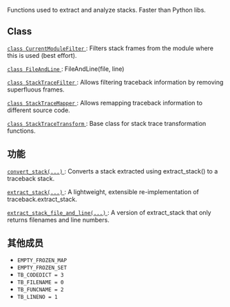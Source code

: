 Functions used to extract and analyze stacks.  Faster than Python libs.

## Class 
[ `class CurrentModuleFilter` ](https://tensorflow.google.cn/api_docs/python/tf/compat/v1/flags/tf_decorator/tf_stack/CurrentModuleFilter): Filters stack frames from the module where this is used (best effort).

[ `class FileAndLine` ](https://tensorflow.google.cn/api_docs/python/tf/compat/v1/flags/tf_decorator/tf_stack/FileAndLine): FileAndLine(file, line)

[ `class StackTraceFilter` ](https://tensorflow.google.cn/api_docs/python/tf/compat/v1/flags/tf_decorator/tf_stack/StackTraceFilter): Allows filtering traceback information by removing superfluous frames.

[ `class StackTraceMapper` ](https://tensorflow.google.cn/api_docs/python/tf/compat/v1/flags/tf_decorator/tf_stack/StackTraceMapper): Allows remapping traceback information to different source code.

[ `class StackTraceTransform` ](https://tensorflow.google.cn/api_docs/python/tf/compat/v1/flags/tf_decorator/tf_stack/StackTraceTransform): Base class for stack trace transformation functions.

## 功能
[ `convert_stack(...)` ](https://tensorflow.google.cn/api_docs/python/tf/compat/v1/flags/tf_decorator/tf_stack/convert_stack): Converts a stack extracted using extract_stack() to a traceback stack.

[ `extract_stack(...)` ](https://tensorflow.google.cn/api_docs/python/tf/compat/v1/flags/tf_decorator/tf_stack/extract_stack): A lightweight, extensible re-implementation of traceback.extract_stack.

[ `extract_stack_file_and_line(...)` ](https://tensorflow.google.cn/api_docs/python/tf/compat/v1/flags/tf_decorator/tf_stack/extract_stack_file_and_line): A version of extract_stack that only returns filenames and line numbers.

## 其他成员
-  `EMPTY_FROZEN_MAP`  
-  `EMPTY_FROZEN_SET`  
-  `TB_CODEDICT = 3`  
-  `TB_FILENAME = 0`  
-  `TB_FUNCNAME = 2`  
-  `TB_LINENO = 1`  
